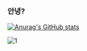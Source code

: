 ### 안녕?


[![Anurag's GitHub stats](https://github-readme-stats.vercel.app/api?username=hanjo8813)](https://github.com/anuraghazra/github-readme-stats)

   
![1](https://user-images.githubusercontent.com/71180414/110232874-cc3d6e80-7f63-11eb-8a0c-c22e56db7a3b.png)
